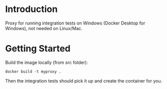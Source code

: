 # Introduction 
Proxy for running integration tests on Windows (Docker Desktop for Windows), not needed on Linux/Mac.

# Getting Started
Build the image locally (from src folder):
```
docker build -t myproxy .
```

Then the integration tests should pick it up and create the container for you.